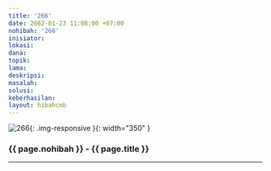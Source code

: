 ```yaml
---
title: '266'
date: 2662-01-23 11:08:00 +07:00
nohibah: '266'
inisiator: 
lokasi: 
dana: 
topik: 
lama: 
deskripsi: 
masalah: 
solusi: 
keberhasilan: 
layout: hibahcmb
---
```


![266](/static/img/hibahcmb/266.png){: .img-responsive }{: width="350" }

### {{ page.nohibah }} - {{ page.title }}

---
